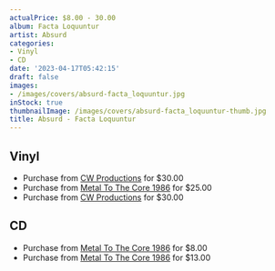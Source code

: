 ```yaml
---
actualPrice: $8.00 - 30.00
album: Facta Loquuntur
artist: Absurd
categories:
- Vinyl
- CD
date: '2023-04-17T05:42:15'
draft: false
images:
- /images/covers/absurd-facta_loquuntur.jpg
inStock: true
thumbnailImage: /images/covers/absurd-facta_loquuntur-thumb.jpg
title: Absurd - Facta Loquuntur
---
```


## Vinyl
* Purchase from [CW Productions](https://shop.cwproductions.net/products/absurd-facta-loquuntur-original-mix-lp) for $30.00
* Purchase from [Metal To The Core 1986](https://metaltothecore1986.com/shop/absurd-facta-loquuntur-12-lp/) for $25.00
* Purchase from [CW Productions](https://shop.cwproductions.net/products/absurd-facta-loquuntur-original-mix-lp-1) for $30.00
## CD
* Purchase from [Metal To The Core 1986](https://metaltothecore1986.com/shop/absurd-facta-loquuntur-cd/) for $8.00
* Purchase from [Metal To The Core 1986](https://metaltothecore1986.com/shop/absurd-facta-loquuntur-cd/) for $13.00

